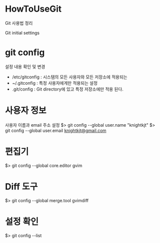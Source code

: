 # HowToUseGit
Git 사용법 정리

Git initial settings

# git config
설정 내용 확인 및 변경 
- /etc/gitconfig : 시스템의 모든 사용자와 모든 저장소에 적용되는 
- ~/.gitconfig : 특정 사용자에게만 적용되는 설정
- .git/config : Git directory에 있고 특정 저장소에만 적용 된다.

# 사용자 정보
사용자 이름과 email 주소 설정
$> git config --global user.name "knightkjt"
$> git config --global user.email knightkjt@gmail.com

# 편집기
$> git config --global core.editor gvim

# Diff 도구
$> git config --global merge.tool gvimdiff

# 설정 확인
$> git config --list
